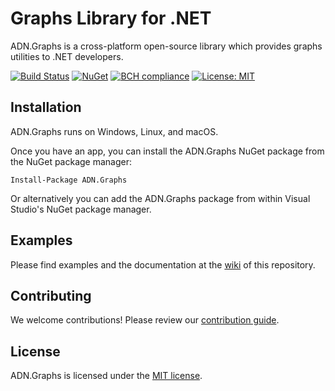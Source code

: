 # Graphs Library for .NET

ADN.Graphs is a cross-platform open-source library which provides graphs utilities to .NET developers.

[![Build Status](https://travis-ci.org/andresdigiovanni/ADN.Graphs.svg?branch=master)](https://travis-ci.org/andresdigiovanni/ADN.Graphs)
[![NuGet](https://img.shields.io/nuget/v/ADN.Graphs.svg)](https://www.nuget.org/packages/ADN.Graphs/)
[![BCH compliance](https://bettercodehub.com/edge/badge/andresdigiovanni/ADN.Graphs?branch=master)](https://bettercodehub.com/)
[![License: MIT](https://img.shields.io/badge/License-MIT-yellow.svg)](https://opensource.org/licenses/MIT)

## Installation

ADN.Graphs runs on Windows, Linux, and macOS.

Once you have an app, you can install the ADN.Graphs NuGet package from the NuGet package manager:

```
Install-Package ADN.Graphs
```

Or alternatively you can add the ADN.Graphs package from within Visual Studio's NuGet package manager.

## Examples

Please find examples and the documentation at the [wiki](https://github.com/andresdigiovanni/ADN.Graphs/wiki) of this repository.

## Contributing

We welcome contributions! Please review our [contribution guide](CONTRIBUTING.md).

## License

ADN.Graphs is licensed under the [MIT license](LICENSE).
